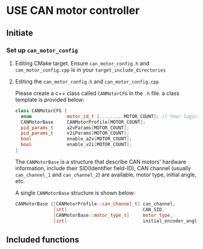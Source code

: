# USE CAN motor controller

## Initiate

### Set up `can_motor_config`

1. Editing CMake target. Ensure `can_motor_config.h` and `can_motor_config.cpp` is in your `target_include_directories`
2. Editing the `can_motor_config.h` and `can_motor_config.cpp`
   
   Please create a c++ class called `CANMotorCFG` in the `.h` file.
   a class template is provided below:
   
   ```c++
   class CANMotorCFG {
     enum             motor_id_t {...,..., MOTOR_COUNT}; // Your logical motor id
     CANMotorBase     CANMotorProfile[MOTOR_COUNT];
     pid_params_t     a2vParams[MOTOR_COUNT];
     pid_params_t     v2iParams[MOTOR_COUNT];
     bool             enable_a2v[MOTOR_COUNT];
     bool             enable_v2i[MOTOR_COUNT];
   }
   ```
   The `CANMotorBase` is a structure that describe CAN motors' hardware information, include
   their SID(Identifier field-ID), CAN channel (usually `can_channel_1` and `can_channel_2`) 
   are available, motor type, initial angle, etc.
   
   A single `CANMotorBase` structure is shown below:
   ```c++
   CANMotorBase {[CANMotorProfile::can_channel_t] can_channel,
                 [int]                            CAN_SID,
                 [CANMotorBase::motor_type_t]     motor_type,
                 [int]                            initial_encoder_angle
   ```
## Included functions